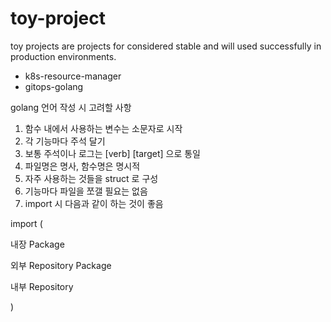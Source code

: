 # toy-project

toy projects are projects for considered stable and will used successfully in production environments.

- k8s-resource-manager
- gitops-golang


golang 언어 작성 시 고려할 사항
1. 함수 내에서 사용하는 변수는 소문자로 시작
2. 각 기능마다 주석 달기
3. 보통 주석이나 로그는 [verb] [target] 으로 통일
4. 파일명은 명사, 함수명은 명시적
5. 자주 사용하는 것들을 struct 로 구성
6. 기능마다 파일을 쪼갤 필요는 없음
7. import 시 다음과 같이 하는 것이 좋음

import (
  
  내장 Package
  
  외부 Repository Package
  
  내부 Repository 

)
